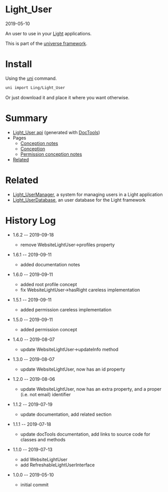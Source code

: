 Light_User
===========
2019-05-10



An user to use in your [Light](https://github.com/lingtalfi/Light) applications.


This is part of the [universe framework](https://github.com/karayabin/universe-snapshot).


Install
==========
Using the [uni](https://github.com/lingtalfi/universe-naive-importer) command.
```bash
uni import Ling/Light_User
```

Or just download it and place it where you want otherwise.






Summary
===========
- [Light_User api](https://github.com/lingtalfi/Light_User/blob/master/doc/api/Ling/Light_User.md) (generated with [DocTools](https://github.com/lingtalfi/DocTools))
- Pages
    - [Conception notes](https://github.com/lingtalfi/Light_User/blob/master/doc/pages/conception-notes.md)
    - [Conception](https://github.com/lingtalfi/Light_User/blob/master/doc/pages/conception.md)
    - [Permission conception notes](https://github.com/lingtalfi/Light_User/blob/master/doc/pages/permission-conception-notes.md)
- [Related](#related)



Related
=========
- [Light_UserManager](https://github.com/lingtalfi/Light_UserManager/), a system for managing users in a Light application 
- [Light_UserDatabase](https://github.com/lingtalfi/Light_UserDatabase), an user database for the Light framework 



History Log
=============

- 1.6.2 -- 2019-09-18

    - remove WebsiteLightUser->profiles property
    
- 1.6.1 -- 2019-09-11

    - added documentation notes
    
- 1.6.0 -- 2019-09-11

    - added root profile concept
    - fix WebsiteLightUser->hasRight careless implementation
    
- 1.5.1 -- 2019-09-11

    - added permission careless implementation
    
- 1.5.0 -- 2019-09-11

    - added permission concept
    
- 1.4.0 -- 2019-08-07

    - update WebsiteLightUser->updateInfo method
    
- 1.3.0 -- 2019-08-07

    - update WebsiteLightUser, now has an id property
    
- 1.2.0 -- 2019-08-06

    - update WebsiteLightUser, now has an extra property, and a proper (i.e. not email) identifier
    
- 1.1.2 -- 2019-07-19

    - update documentation, add related section
    
- 1.1.1 -- 2019-07-18

    - update docTools documentation, add links to source code for classes and methods
    
- 1.1.0 -- 2019-07-13

    - add WebsiteLightUser
    - add RefreshableLightUserInterface
    
- 1.0.0 -- 2019-05-10

    - initial commit